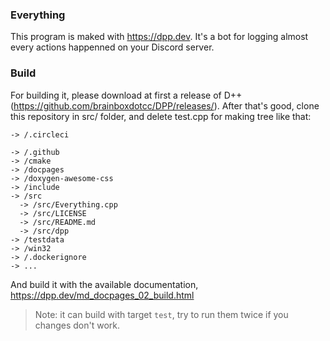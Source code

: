 ### Everything
This program is maked with https://dpp.dev.
It's a bot for logging almost every actions happenned on your Discord server.

### Build
For building it, please download at first a release of D++ (https://github.com/brainboxdotcc/DPP/releases/).
After that's good, clone this repository in src/ folder, and delete test.cpp for making tree like that:
```
-> /.circleci

-> /.github
-> /cmake
-> /docpages
-> /doxygen-awesome-css
-> /include
-> /src
  -> /src/Everything.cpp
  -> /src/LICENSE
  -> /src/README.md
  -> /src/dpp
-> /testdata
-> /win32
-> /.dockerignore 
-> ...
```

And build it with the available documentation, https://dpp.dev/md_docpages_02_build.html

> Note: it can build with target `test`, try to run them twice if you changes don't work.